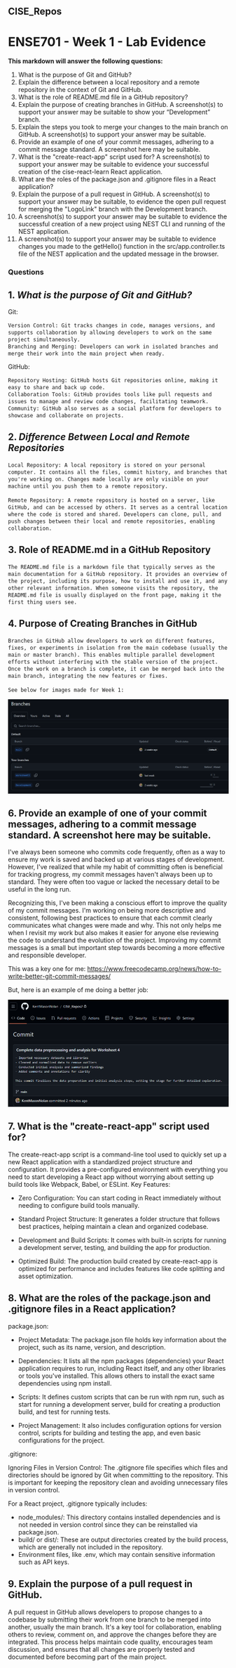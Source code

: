 ## CISE_Repos

# ENSE701 - Week 1 - Lab Evidence

**This markdown will answer the following questions:**

1.	What is the purpose of Git and GitHub? 
2.	Explain the difference between a local repository and a remote repository in the context of Git and GitHub.
3.	What is the role of README.md file in a GitHub repository? 
4.	Explain the purpose of creating branches in GitHub. A screenshot(s) to support your answer may be suitable to show your “Development” branch.
5.	Explain the steps you took to merge your changes to the main branch on GitHub. A screenshot(s) to support your answer may be suitable.
6.	Provide an example of one of your commit messages, adhering to a commit message standard. A screenshot here may be suitable.  
7.	What is the "create-react-app" script used for? A screenshot(s) to support your answer may be suitable to evidence your successful creation of the cise-react-learn React application.
8.	What are the roles of the package.json and .gitignore files in a React application?
9.	Explain the purpose of a pull request in GitHub. A screenshot(s) to support your answer may be suitable, to evidence the open pull request for merging the "LogoLink" branch with the Development branch.
10.	A screenshot(s) to support your answer may be suitable to evidence the successful creation of a new project using NEST CLI and running of the NEST application.
11.	A screenshot(s) to support your answer may be suitable to evidence changes you made to the getHello() function in the src/app.controller.ts file of the NEST application and the updated message in the browser.



### Questions

## 1.	*What is the purpose of Git and GitHub?*

Git:

    Version Control: Git tracks changes in code, manages versions, and supports collaboration by allowing developers to work on the same project simultaneously.
    Branching and Merging: Developers can work in isolated branches and merge their work into the main project when ready.

GitHub:

    Repository Hosting: GitHub hosts Git repositories online, making it easy to share and back up code.
    Collaboration Tools: GitHub provides tools like pull requests and issues to manage and review code changes, facilitating teamwork.
    Community: GitHub also serves as a social platform for developers to showcase and collaborate on projects.


## 2. *Difference Between Local and Remote Repositories*

    Local Repository: A local repository is stored on your personal computer. It contains all the files, commit history, and branches that you're working on. Changes made locally are only visible on your machine until you push them to a remote repository.

    Remote Repository: A remote repository is hosted on a server, like GitHub, and can be accessed by others. It serves as a central location where the code is stored and shared. Developers can clone, pull, and push changes between their local and remote repositories, enabling collaboration.

## 3. Role of README.md in a GitHub Repository

    The README.md file is a markdown file that typically serves as the main documentation for a GitHub repository. It provides an overview of the project, including its purpose, how to install and use it, and any other relevant information. When someone visits the repository, the README.md file is usually displayed on the front page, making it the first thing users see.
    

## 4. Purpose of Creating Branches in GitHub

    Branches in GitHub allow developers to work on different features, fixes, or experiments in isolation from the main codebase (usually the main or master branch). This enables multiple parallel development efforts without interfering with the stable version of the project. Once the work on a branch is complete, it can be merged back into the main branch, integrating the new features or fixes.

    See below for images made for Week 1:
![alt text](image-1.png)

## 6.	Provide an example of one of your commit messages, adhering to a commit message standard. A screenshot here may be suitable.  

I've always been someone who commits code frequently, often as a way to ensure my work is saved and backed up at various stages of development. However, I've realized that while my habit of committing often is beneficial for tracking progress, my commit messages haven't always been up to standard. They were often too vague or lacked the necessary detail to be useful in the long run.

Recognizing this, I've been making a conscious effort to improve the quality of my commit messages. I'm working on being more descriptive and consistent, following best practices to ensure that each commit clearly communicates what changes were made and why. This not only helps me when I revisit my work but also makes it easier for anyone else reviewing the code to understand the evolution of the project. Improving my commit messages is a small but important step towards becoming a more effective and responsible developer.

This was a key one for me: https://www.freecodecamp.org/news/how-to-write-better-git-commit-messages/

But, here is an example of me doing a better job:


![alt text](image-2.png)

## 7.	What is the "create-react-app" script used for? 

The create-react-app script is a command-line tool used to quickly set up a new React application with a standardized project structure and configuration. It provides a pre-configured environment with everything you need to start developing a React app without worrying about setting up build tools like Webpack, Babel, or ESLint.
Key Features:

- Zero Configuration: You can start coding in React immediately without needing to configure build tools manually.

- Standard Project Structure: It generates a folder structure that follows best practices, helping maintain a clean and organized codebase.

- Development and Build Scripts: It comes with built-in scripts for running a development server, testing, and building the app for production.

- Optimized Build: The production build created by create-react-app is optimized for performance and includes features like code splitting and asset optimization.

## 8.	What are the roles of the package.json and .gitignore files in a React application?

package.json:

- Project Metadata: The package.json file holds key information about the project, such as its name, version, and description.
- Dependencies: It lists all the npm packages (dependencies) your React application requires to run, including React itself, and any other libraries or tools you've installed. 
This allows others to install the exact same dependencies using npm install.

- Scripts: It defines custom scripts that can be run with npm run, such as start for running a development server, build for creating a production build, and test for running tests.
- Project Management: It also includes configuration options for version control, scripts for building and testing the app, and even basic configurations for the project.

.gitignore:

Ignoring Files in Version Control: The .gitignore file specifies which files and directories should be ignored by Git when committing to the repository. This is important for keeping the repository clean and avoiding unnecessary files in version control.

For a React project, .gitignore typically includes:

- node_modules/: This directory contains installed dependencies and is not needed in version control since they can be reinstalled via package.json.
- build/ or dist/: These are output directories created by the build process, which are generally not included in the repository.
- Environment files, like .env, which may contain sensitive information such as API keys.

## 9.	Explain the purpose of a pull request in GitHub. 
A pull request in GitHub allows developers to propose changes to a codebase by submitting their work from one branch to be merged into another, usually the main branch. It's a key tool for collaboration, enabling others to review, comment on, and approve the changes before they are integrated. This process helps maintain code quality, encourages team discussion, and ensures that all changes are properly tested and documented before becoming part of the main project.